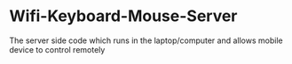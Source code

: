 # Wifi-Keyboard-Mouse-Server
The server side code which runs in the laptop/computer and allows mobile device to control remotely 

